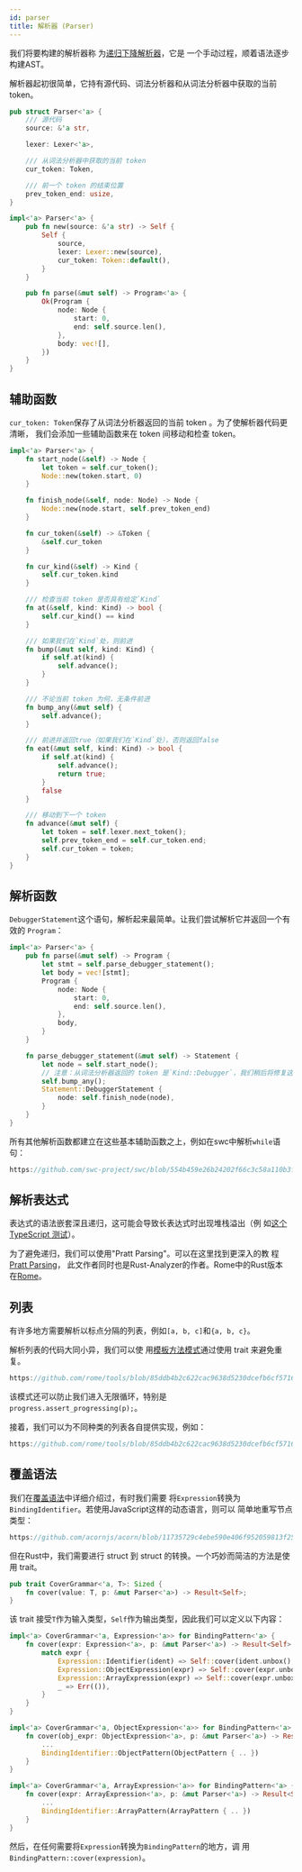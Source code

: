 ```yaml
---
id: parser
title: 解析器 (Parser)
---
```


我们将要构建的解析器称
为[递归下降解析器](https://en.wikipedia.org/wiki/Recursive_descent_parser)，它是
一个手动过程，顺着语法逐步构建AST。

解析器起初很简单，它持有源代码、词法分析器和从词法分析器中获取的当前 token。

```rust
pub struct Parser<'a> {
    /// 源代码
    source: &'a str,

    lexer: Lexer<'a>,

    /// 从词法分析器中获取的当前 token
    cur_token: Token,

    /// 前一个 token 的结束位置
    prev_token_end: usize,
}

impl<'a> Parser<'a> {
    pub fn new(source: &'a str) -> Self {
        Self {
            source,
            lexer: Lexer::new(source),
            cur_token: Token::default(),
        }
    }

    pub fn parse(&mut self) -> Program<'a> {
        Ok(Program {
            node: Node {
                start: 0,
                end: self.source.len(),
            },
            body: vec![],
        })
    }
}
```

## 辅助函数

`cur_token: Token`保存了从词法分析器返回的当前 token 。为了使解析器代码更清晰，
我们会添加一些辅助函数来在 token 间移动和检查 token。

```rust
impl<'a> Parser<'a> {
    fn start_node(&self) -> Node {
        let token = self.cur_token();
        Node::new(token.start, 0)
    }

    fn finish_node(&self, node: Node) -> Node {
        Node::new(node.start, self.prev_token_end)
    }

    fn cur_token(&self) -> &Token {
        &self.cur_token
    }

    fn cur_kind(&self) -> Kind {
        self.cur_token.kind
    }

    /// 检查当前 token 是否具有给定`Kind`
    fn at(&self, kind: Kind) -> bool {
        self.cur_kind() == kind
    }

    /// 如果我们在`Kind`处，则前进
    fn bump(&mut self, kind: Kind) {
        if self.at(kind) {
            self.advance();
        }
    }

    /// 不论当前 token 为何，无条件前进
    fn bump_any(&mut self) {
        self.advance();
    }

    /// 前进并返回true（如果我们在`Kind`处），否则返回false
    fn eat(&mut self, kind: Kind) -> bool {
        if self.at(kind) {
            self.advance();
            return true;
        }
        false
    }

    /// 移动到下一个 token
    fn advance(&mut self) {
        let token = self.lexer.next_token();
        self.prev_token_end = self.cur_token.end;
        self.cur_token = token;
    }
}
```

## 解析函数

`DebuggerStatement`这个语句，解析起来最简单。让我们尝试解析它并返回一个有效的
`Program`：

```rust
impl<'a> Parser<'a> {
    pub fn parse(&mut self) -> Program {
        let stmt = self.parse_debugger_statement();
        let body = vec![stmt];
        Program {
            node: Node {
                start: 0,
                end: self.source.len(),
            },
            body,
        }
    }

    fn parse_debugger_statement(&mut self) -> Statement {
        let node = self.start_node();
        // 注意：从词法分析器返回的 token 是`Kind::Debugger`，我们稍后将修复这个问题。
        self.bump_any();
        Statement::DebuggerStatement {
            node: self.finish_node(node),
        }
    }
}
```

所有其他解析函数都建立在这些基本辅助函数之上，例如在swc中解析`while`语句：

```rust reference
https://github.com/swc-project/swc/blob/554b459e26b24202f66c3c58a110b3f26bbd13cd/crates/swc_ecma_parser/src/parser/stmt.rs#L952-L970
```

## 解析表达式

表达式的语法嵌套深且递归，这可能会导致长表达式时出现堆栈溢出（例
如[这个 TypeScript 测试](https://github.com/microsoft/TypeScript/blob/main/tests/cases/compiler/binderBinaryExpressionStressJs.ts)）。

为了避免递归，我们可以使用"Pratt Parsing"。可以在这里找到更深入的教
程[Pratt Parsing](https://matklad.github.io/2020/04/13/simple-but-powerful-pratt-parsing.html)，
此文作者同时也是Rust-Analyzer的作者。Rome中的Rust版本
在[Rome](https://github.com/rome/tools/blob/5a059c0413baf1d54436ac0c149a829f0dfd1f4d/crates/rome_js_parser/src/syntax/expr.rs#L442)。

## 列表

有许多地方需要解析以标点分隔的列表，例如`[a, b, c]`和`{a, b, c}`。

解析列表的代码大同小异，我们可以使
用[模板方法模式](https://en.wikipedia.org/wiki/Template_method_pattern)通过使用
trait 来避免重复。

```rust reference
https://github.com/rome/tools/blob/85ddb4b2c622cac9638d5230dcefb6cf571677f8/crates/rome_js_parser/src/parser/parse_lists.rs#L131-L157
```

该模式还可以防止我们进入无限循环，特别是`progress.assert_progressing(p);`。

接着，我们可以为不同种类的列表各自提供实现，例如：

```rust reference
https://github.com/rome/tools/blob/85ddb4b2c622cac9638d5230dcefb6cf571677f8/crates/rome_js_parser/src/syntax/expr.rs#L1543-L1580
```

## 覆盖语法

我们在[覆盖语法](/blog/grammar#cover-grammar)中详细介绍过，有时我们需要
将`Expression`转换为`BindingIdentifier`。若使用JavaScript这样的动态语言，则可以
简单地重写节点类型：

```javascript reference
https://github.com/acornjs/acorn/blob/11735729c4ebe590e406f952059813f250a4cbd1/acorn/src/lval.js#L11-L26
```

但在Rust中，我们需要进行 struct 到 struct 的转换。一个巧妙而简洁的方法是使用
trait。

```rust
pub trait CoverGrammar<'a, T>: Sized {
    fn cover(value: T, p: &mut Parser<'a>) -> Result<Self>;
}
```

该 trait 接受`T`作为输入类型，`Self`作为输出类型，因此我们可以定义以下内容：

```rust
impl<'a> CoverGrammar<'a, Expression<'a>> for BindingPattern<'a> {
    fn cover(expr: Expression<'a>, p: &mut Parser<'a>) -> Result<Self> {
        match expr {
            Expression::Identifier(ident) => Self::cover(ident.unbox(), p),
            Expression::ObjectExpression(expr) => Self::cover(expr.unbox(), p),
            Expression::ArrayExpression(expr) => Self::cover(expr.unbox(), p),
            _ => Err(()),
        }
    }
}

impl<'a> CoverGrammar<'a, ObjectExpression<'a>> for BindingPattern<'a> {
    fn cover(obj_expr: ObjectExpression<'a>, p: &mut Parser<'a>) -> Result<Self> {
        ...
        BindingIdentifier::ObjectPattern(ObjectPattern { .. })
    }
}

impl<'a> CoverGrammar<'a, ArrayExpression<'a>> for BindingPattern<'a> {
    fn cover(expr: ArrayExpression<'a>, p: &mut Parser<'a>) -> Result<Self> {
        ...
        BindingIdentifier::ArrayPattern(ArrayPattern { .. })
    }
}
```

然后，在任何需要将`Expression`转换为`BindingPattern`的地方，调
用`BindingPattern::cover(expression)`。

